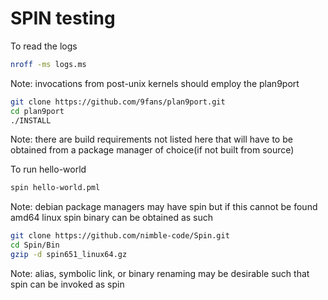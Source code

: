 # SPIN testing

To read the logs
```bash
nroff -ms logs.ms
```
Note: invocations from post-unix kernels should employ the plan9port 
```bash
git clone https://github.com/9fans/plan9port.git
cd plan9port
./INSTALL
```
Note: there are build requirements not listed here that will have to be obtained from a package manager of choice(if not built from source)

To run hello-world
```bash
spin hello-world.pml
```
Note: debian package managers may have spin but if this cannot be found amd64 linux spin binary can be obtained as such
```bash
git clone https://github.com/nimble-code/Spin.git
cd Spin/Bin
gzip -d spin651_linux64.gz
```
Note: alias, symbolic link, or binary renaming may be desirable such that spin can be invoked as spin
